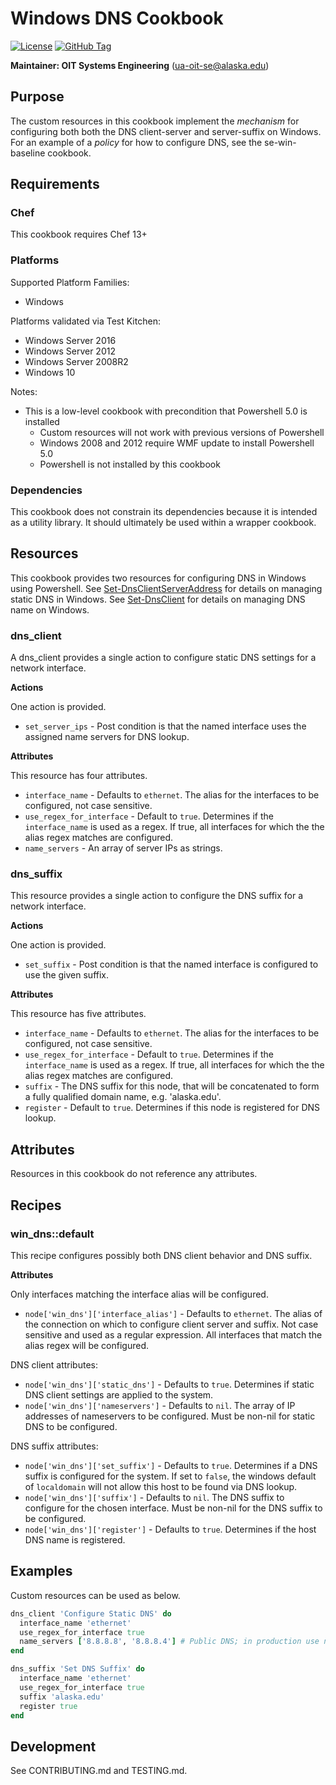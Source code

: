 # Windows DNS Cookbook

[![License](https://img.shields.io/github/license/ualaska-it/win_dns.svg)](https://github.com/ualaska-it/win_dns)
[![GitHub Tag](https://img.shields.io/github/tag/ualaska-it/win_dns.svg)](https://github.com/ualaska-it/win_dns)

__Maintainer: OIT Systems Engineering__ (<ua-oit-se@alaska.edu>)

## Purpose

The custom resources in this cookbook implement the _mechanism_ for configuring both both the DNS client-server and server-suffix on Windows.  For an example of a _policy_ for how to configure DNS, see the se-win-baseline cookbook.

## Requirements

### Chef

This cookbook requires Chef 13+

### Platforms

Supported Platform Families:

* Windows

Platforms validated via Test Kitchen:

* Windows Server 2016
* Windows Server 2012
* Windows Server 2008R2
* Windows 10

Notes:

* This is a low-level cookbook with precondition that Powershell 5.0 is installed
  * Custom resources will not work with previous versions of Powershell
  * Windows 2008 and 2012 require WMF update to install Powershell 5.0
  * Powershell is not installed by this cookbook

### Dependencies

This cookbook does not constrain its dependencies because it is intended as a utility library.  It should ultimately be used within a wrapper cookbook.

## Resources

This cookbook provides two resources for configuring DNS in Windows using Powershell.  See [Set-DnsClientServerAddress](https://technet.microsoft.com/en-us/itpro/powershell/windows/dnsclient/set-dnsclientserveraddress) for details on managing static DNS in Windows.  See [Set-DnsClient](https://technet.microsoft.com/en-us/itpro/powershell/windows/dnsclient/set-dnsclient) for details on managing DNS name on Windows.

### dns_client

A dns_client provides a single action to configure static DNS settings for a network interface.

__Actions__

One action is provided.

* `set_server_ips` - Post condition is that the named interface uses the assigned name servers for DNS lookup.

__Attributes__

This resource has four attributes.

* `interface_name` - Defaults to `ethernet`.  The alias for the interfaces to be configured, not case sensitive.
* `use_regex_for_interface` - Default to `true`.  Determines if the `interface_name` is used as a regex.  If true, all interfaces for which the the alias regex matches are configured.
* `name_servers` - An array of server IPs as strings.

### dns_suffix

This resource provides a single action to configure the DNS suffix for a network interface.

__Actions__

One action is provided.

* `set_suffix` - Post condition is that the named interface is configured to use the given suffix.

__Attributes__

This resource has five attributes.

* `interface_name` - Defaults to `ethernet`.  The alias for the interfaces to be configured, not case sensitive.
* `use_regex_for_interface` - Default to `true`.  Determines if the `interface_name` is used as a regex.  If true, all interfaces for which the the alias regex matches are configured.
* `suffix` - The DNS suffix for this node, that will be concatenated to form a fully qualified domain name, e.g. 'alaska.edu'.
* `register` - Default to `true`.  Determines if this node is registered for DNS lookup.

## Attributes

Resources in this cookbook do not reference any attributes.

## Recipes

### win_dns::default

This recipe configures possibly both DNS client behavior and DNS suffix.

__Attributes__

Only interfaces matching the interface alias will be configured.

* `node['win_dns']['interface_alias']` - Defaults to `ethernet`.  The alias of the connection on which to configure client server and suffix.  Not case sensitive and used as a regular expression.  All interfaces that match the alias regex will be configured.

DNS client attributes:

* `node['win_dns']['static_dns']` - Defaults to `true`. Determines if static DNS client settings are applied to the system.
* `node['win_dns']['nameservers']` - Defaults to `nil`.  The array of IP addresses of nameservers to be configured. Must be non-nil for static DNS to be configured.

DNS suffix attributes:

* `node['win_dns']['set_suffix']` - Defaults to `true`. Determines if a DNS suffix is configured for the system.  If set to `false`, the windows default of `localdomain` will not allow this host to be found via DNS lookup.
* `node['win_dns']['suffix']` - Defaults to `nil`.  The DNS suffix to configure for the chosen interface. Must be non-nil for the DNS suffix to be configured.
* `node['win_dns']['register']` - Defaults to `true`.  Determines if the host DNS name is registered.

## Examples

Custom resources can be used as below.

```ruby
dns_client 'Configure Static DNS' do
  interface_name 'ethernet'
  use_regex_for_interface true
  name_servers ['8.8.8.8', '8.8.8.4'] # Public DNS; in production use nameservers inside the datacenter
end

dns_suffix 'Set DNS Suffix' do
  interface_name 'ethernet'
  use_regex_for_interface true
  suffix 'alaska.edu'
  register true
end
```

## Development

See CONTRIBUTING.md and TESTING.md.
